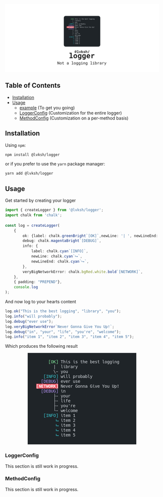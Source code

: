 ![lvksh logger](./assets/banner.png)


## Table of Contents

- [Installation](#installation)
- [Usage](#usage)
  * [example](#usage) (To get you going)
  * [LoggerConfig](#loggerconfig) (Customization for the entire logger)
  * [MethodConfig](#methodconfig) (Customization on a per-method basis)

## Installation

Using `npm`:

```sh
npm install @lvksh/logger
```

or if you prefer to use the `yarn` package manager:

```sh
yarn add @lvksh/logger
```

## Usage

Get started by creating your logger

```ts
import { createLogger } from '@lvksh/logger';
import chalk from 'chalk';

const log = createLogger(
    {
        ok: {label: chalk.greenBright`[OK]`,newLine: '| ', newLineEnd: '\\-'},
        debug: chalk.magentaBright`[DEBUG]`,
        info: {
            label: chalk.cyan`[INFO]`,
            newLine: chalk.cyan`⮡`,
            newLineEnd: chalk.cyan`⮡`,
        },
        veryBigNetworkError: chalk.bgRed.white.bold`[NETWORK]`,
    },
    { padding: "PREPEND"},
    console.log
);
```

And now log to your hearts content

```ts
log.ok("This is the best logging", "library", "you");
log.info("will probably");
log.debug("ever use");
log.veryBigNetworkError`Never Gonna Give You Up!`;
log.debug("in", "your", "life", "you're", "welcome");
log.info("item 1", "item 2", "item 3", "item 4", "item 5");
```

Which produces the following result

<center>
    <img src="./assets/example.png" />
</center>

### LoggerConfig

This section is still work in progress.

### MethodConfig

This section is still work in progress.